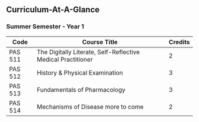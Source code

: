 ## Curriculum-At-A-Glance

### Summer Semester - Year 1

|   Code  |                         Course Title                         | Credits |
|---------|--------------------------------------------------------------|---------|
| PAS 511 | The Digitally Literate, Self-Reflective Medical Practitioner |       2 |
| PAS 512 | History & Physical Examination                               |       3 |
| PAS 513 | Fundamentals of Pharmacology                                 |       3 |
| PAS 514 | Mechanisms of Disease     more to come                                   |       2 |



 
